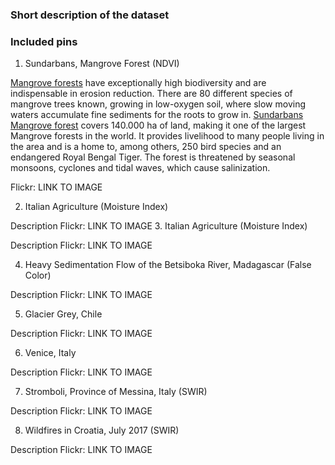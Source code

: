 ### Short description of the dataset

### Included pins 

1. Sundarbans, Mangrove Forest (NDVI)

 [Mangrove forests](https://oceanservice.noaa.gov/facts/mangroves.html) have exceptionally high biodiversity and are indispensable in erosion reduction. There are 80 different species of mangrove trees known, growing in low-oxygen soil, where slow moving waters accumulate fine sediments for the roots to grow in. [Sundarbans Mangrove forest](https://whc.unesco.org/en/list/798/) covers 140.000 ha of land, making it one of the largest Mangrove forests in the world. It provides livelihood to many people living in the area and is a home to, among others, 250 bird species and an endangered Royal Bengal Tiger. The forest is threatened by seasonal monsoons, cyclones and tidal waves, which cause salinization. 

 Flickr: LINK TO IMAGE

2. Italian Agriculture (Moisture Index)

 Description
 Flickr: LINK TO IMAGE
3. Italian Agriculture (Moisture Index)

 Description
 Flickr: LINK TO IMAGE

4. Heavy Sedimentation Flow of the Betsiboka River, Madagascar (False Color)

 Description
 Flickr: LINK TO IMAGE
 
5. Glacier Grey, Chile

 Description
 Flickr: LINK TO IMAGE
 
6. Venice, Italy

 Description
 Flickr: LINK TO IMAGE

7. Stromboli, Province of Messina, Italy (SWIR)

 Description
 Flickr: LINK TO IMAGE

8. Wildfires in Croatia, July 2017 (SWIR)

 Description
 Flickr: LINK TO IMAGE
